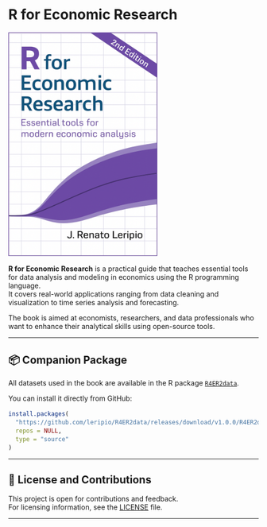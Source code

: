 # R for Economic Research

<img src="images/cover.png" alt="Book Cover" width="300"/>

**R for Economic Research** is a practical guide that teaches essential tools for data analysis and modeling in economics using the R programming language.  
It covers real-world applications ranging from data cleaning and visualization to time series analysis and forecasting.

The book is aimed at economists, researchers, and data professionals who want to enhance their analytical skills using open-source tools.

---

## 📦 Companion Package

All datasets used in the book are available in the R package [`R4ER2data`](https://github.com/leripio/R4ER2data).

You can install it directly from GitHub:

```r
install.packages(
  "https://github.com/leripio/R4ER2data/releases/download/v1.0.0/R4ER2data_1.0.0.tar.gz",
  repos = NULL,
  type = "source"
)
```

---

## 📖 License and Contributions

This project is open for contributions and feedback.  
For licensing information, see the [LICENSE](LICENSE) file.

---
